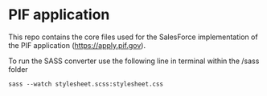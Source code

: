 # PIF application

This repo contains the core files used for the SalesForce implementation of the PIF application (https://apply.pif.gov).

To run the SASS converter use the following line in terminal within the /sass folder

    sass --watch stylesheet.scss:stylesheet.css